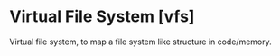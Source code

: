 # Virtual File System \[vfs\]

Virtual file system, to map a file system like structure in code/memory.
